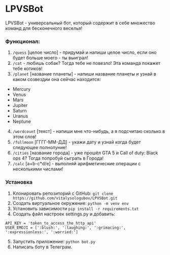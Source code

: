 # LPVSBot

LPVSBot - универсальный бот, который содержит в себе множество команд для бесконечного веселья!

### Функционал:
1. `/quess` [целое число] - придумай и напиши целое число, если оно будет больше моего - ты выиграл!
2. `/cat` - любишь собак? Тогда тебе не повезло! Эта команда покажет тебе котиков!
3. `/planet` [название планеты] - напиши название планеты и узнай в каком созвездии она сейчас находится:
- Mercury
- Venus
- Mars
- Jupiter
- Saturn
- Uranus
- Neptune
4. `/wordcount` [текст] - напиши мне что-нибудь, а я подсчитаю сколько в этом слов!
5. `/fullmoon` [ГГГГ-ММ-ДД] - укажи дату и узнай когда будет следующее полнолуние!
6. `/cities` [название города] - уже прошёл GTA 5 и Call of duty: Black ops 4? Тогда попробуй сыграть в Города!
7. `/calc` [a+b-c*d/e] - выполняй арифметические операции с несколькими числами!

### Установка

1. Клонировать репозиторий с GitHub: `git clone https://github.com/vitalysologubov/LPVSBot.git`
2. Создать виртуальное окружение: `python -m venv env`
3. Установить зависимости `pip install -r requirements.txt`
4. Создать файл настроек settings.py и добавить:
```
API_KEY = 'token_to_access_the_http_api'
USER_EMOJI = [':blush:', ':laughing:', ':grimacing:', ':expressionless:', ':worried:']
```
5. Запустить приложение: `python bot.py`
6. Написать боту в Телеграм.
